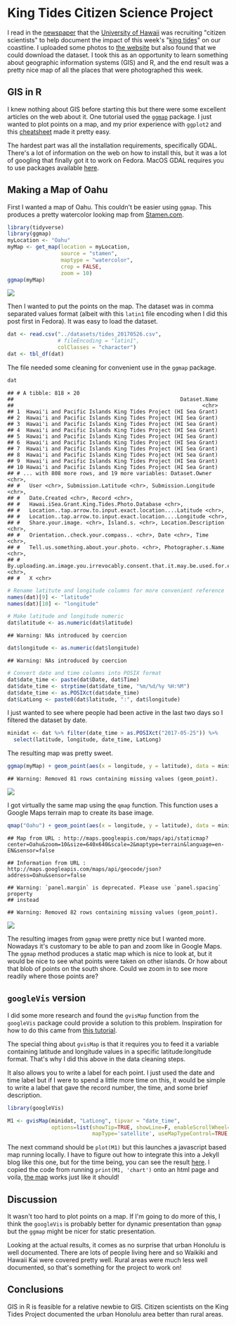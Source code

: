 # King Tides Citizen Science Project

I read in the [newspaper](http://www.staradvertiser.com/2017/05/22/hawaii-news/king-tides-summer-swells-and-high-sea-levels-could-imperil-coastal-areas/) that the [University of Hawaii](http://ccsr.seagrant.soest.hawaii.edu/king-tides) was recruiting "citizen scientists" to help document the impact of this week's "[king tides](http://ccsr.seagrant.soest.hawaii.edu/Hawaii%20Sea%20Level)" on our coastline. I uploaded some photos to [the website](https://getliquid.io) but also found that we could download the dataset. I took this as an opportunity to learn something about geographic information systems (GIS) and R, and the end result was a pretty nice map of all the places that were photographed this week.

## GIS in R
I knew nothing about GIS before starting this but there were some excellent articles on the web about it. One tutorial used the [`ggmap`](https://journal.r-project.org/archive/2013-1/kahle-wickham.pdf) package. I just wanted to plot points on a map, and my prior experience with `ggplot2` and this [cheatsheet](https://www.nceas.ucsb.edu/~frazier/RSpatialGuides/ggmap/ggmapCheatsheet.pdf) made it pretty easy.

The hardest part was all the installation requirements, specifically GDAL. There's a lot of information on the web on how to install this, but it was a lot of googling that finally got it to work on Fedora. MacOS GDAL requires you to use packages available [here](http://www.kyngchaos.com/software/frameworks).

## Making a Map of Oahu
First I wanted a map of Oahu. This couldn't be easier using `ggmap`. This produces a pretty watercolor looking map from [Stamen.com](https://stamen.com). 


```r
library(tidyverse)
library(ggmap)
myLocation <- "Oahu"
myMap <- get_map(location = myLocation,
                 source = "stamen",
                 maptype = "watercolor", 
                 crop = FALSE,
                 zoom = 10)
ggmap(myMap)
```

![](https://mching.github.io/images/tide1.png)<!-- -->

Then I wanted to put the points on the map. The dataset was in comma separated values format (albeit with this `latin1` file encoding when I did this post first in Fedora). It was easy to load the dataset.


```r
dat <- read.csv("../datasets/tides_20170526.csv", 
                # fileEncoding = "latin1", 
                colClasses = "character")
dat <- tbl_df(dat)
```

The file needed some cleaning for convenient use in the `ggmap` package.


```r
dat
```

```
## # A tibble: 818 × 20
##                                                     Dataset.Name
##                                                            <chr>
## 1  Hawai'i and Pacific Islands King Tides Project (HI Sea Grant)
## 2  Hawai'i and Pacific Islands King Tides Project (HI Sea Grant)
## 3  Hawai'i and Pacific Islands King Tides Project (HI Sea Grant)
## 4  Hawai'i and Pacific Islands King Tides Project (HI Sea Grant)
## 5  Hawai'i and Pacific Islands King Tides Project (HI Sea Grant)
## 6  Hawai'i and Pacific Islands King Tides Project (HI Sea Grant)
## 7  Hawai'i and Pacific Islands King Tides Project (HI Sea Grant)
## 8  Hawai'i and Pacific Islands King Tides Project (HI Sea Grant)
## 9  Hawai'i and Pacific Islands King Tides Project (HI Sea Grant)
## 10 Hawai'i and Pacific Islands King Tides Project (HI Sea Grant)
## # ... with 808 more rows, and 19 more variables: Dataset.Owner <chr>,
## #   User <chr>, Submission.Latitude <chr>, Submission.Longitude <chr>,
## #   Date.Created <chr>, Record <chr>,
## #   Hawai.iSea.Grant.King.Tides.Photo.Database <chr>,
## #   Location..tap.arrow.to.input.exact.location....Latitude <chr>,
## #   Location..tap.arrow.to.input.exact.location....Longitude <chr>,
## #   Share.your.image. <chr>, Island.s. <chr>, Location.Description <chr>,
## #   Orientation..check.your.compass.. <chr>, Date <chr>, Time <chr>,
## #   Tell.us.something.about.your.photo. <chr>, Photographer.s.Name <chr>,
## #   By.uploading.an.image.you.irrevocably.consent.that.it.may.be.used.for.educational..research..outreach.and.promotional.purposes..in.any.medium..in.perpetuity. <chr>,
## #   X <chr>
```

```r
# Rename latitute and longitude columns for more convenient reference
names(dat)[9] <- "latitude"
names(dat)[10] <- "longitude"

# Make latitude and longitude numeric
dat$latitude <- as.numeric(dat$latitude)
```

```
## Warning: NAs introduced by coercion
```

```r
dat$longitude <- as.numeric(dat$longitude)
```

```
## Warning: NAs introduced by coercion
```

```r
# Convert date and time columns into POSIX format
dat$date_time <- paste(dat$Date, dat$Time)
dat$date_time <- strptime(dat$date_time, "%m/%d/%y %H:%M")
dat$date_time <- as.POSIXct(dat$date_time)
dat$LatLong <- paste0(dat$latitude, ":", dat$longitude)
```


I just wanted to see where people had been active in the last two days so I filtered the dataset by date.

```r
minidat <- dat %>% filter(date_time > as.POSIXct("2017-05-25")) %>% 
  select(latitude, longitude, date_time, LatLong)
```

The resulting map was pretty sweet.


```r
ggmap(myMap) + geom_point(aes(x = longitude, y = latitude), data = minidat, color = "black", alpha = 0.3)
```

```
## Warning: Removed 81 rows containing missing values (geom_point).
```

![](https://mching.github.io/images/tide2.png)<!-- -->

I got virtually the same map using the `qmap` function. This function uses a Google Maps terrain map to create its base image.


```r
qmap("Oahu") + geom_point(aes(x = longitude, y = latitude), data = minidat, color = "red", alpha = 0.3)
```

```
## Map from URL : http://maps.googleapis.com/maps/api/staticmap?center=Oahu&zoom=10&size=640x640&scale=2&maptype=terrain&language=en-EN&sensor=false
```

```
## Information from URL : http://maps.googleapis.com/maps/api/geocode/json?address=Oahu&sensor=false
```

```
## Warning: `panel.margin` is deprecated. Please use `panel.spacing` property
## instead
```

```
## Warning: Removed 82 rows containing missing values (geom_point).
```

![](https://mching.github.io/images/tide3.png)<!-- -->

The resulting images from `ggmap` were pretty nice but I wanted more. Nowadays it's customary to be able to pan and zoom like in Google Maps. The `ggmap` method produces a static map which is nice to look at, but it would be nice to see what points were taken on other islands. Or how about that blob of points on the south shore. Could we zoom in to see more readily where those points are?

## `googleVis` version
I did some more research and found the `gvisMap` function from the `googleVis` package could provide a solution to this problem. Inspiration for how to do this came from [this tutorial](https://pakillo.github.io/R-GIS-tutorial/#googlevis).

The special thing about `gvisMap` is that it requires you to feed it a variable containing latitude and longitude values in a specific latitude:longitude format. That's why I did this above in the data cleaning steps.

It also allows you to write a label for each point. I just used the date and time label but if I were to spend a little more time on this, it would be simple to write a label that gave the record number, the time, and some brief description.


```r
library(googleVis)

M1 <- gvisMap(minidat, "LatLong", tipvar = "date_time", 
              options=list(showTip=TRUE, showLine=F, enableScrollWheel=TRUE, 
                           mapType='satellite', useMapTypeControl=TRUE, width=800,height=800))
```

The next command should be `plot(M1)` but this launches a javascript based map running locally. I have to figure out how to integrate this into a Jekyll blog like this one, but for the time being, you can see the result [here](https://www2.hawaii.edu/~mslching/map_20170526.html). I copied the code from running `print(M1, 'chart')` onto an html page and voila, [the map](https://www2.hawaii.edu/~mslching/map_20170526.html) works just like it should!

## Discussion
It wasn't too hard to plot points on a map. If I'm going to do more of this, I think the `googleVis` is probably better for dynamic presentation than `ggmap` but the `ggmap` might be nicer for static presentation.

Looking at the actual results, it comes as no surprise that urban Honolulu is well documented. There are lots of people living here and so Waikiki and Hawaii Kai were covered pretty well. Rural areas were much less well documented, so that's something for the project to work on!

## Conclusions
GIS in R is feasible for a relative newbie to GIS. Citizen scientists on the King Tides Project documented the urban Honolulu area better than rural areas.
